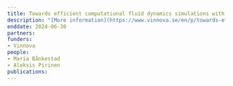 ```yaml
---
title: Towards efficient computational fluid dynamics simulations with physics-informed machine learning
description: "[More information](https://www.vinnova.se/en/p/towards-efficient-computational-fluid-dynamics-simulations-with-physics-informed-machine-learning/)."
enddate: 2024-06-30
partners:
funders:
- Vinnova
people:
- Maria Bånkestad
- Aleksis Pirinen
publications:
---
```


